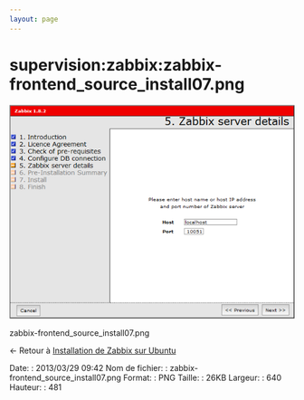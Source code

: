 ```yaml
---
layout: page
---
```


supervision:zabbix:zabbix-frontend\_source\_install07.png
=========================================================

[![zabbix-frontend\_source\_install07.png](../../../assets/media/supervision/zabbix/zabbix-frontend_source_install07.png@cache=&w=640&h=481 "zabbix-frontend_source_install07.png")](../../../assets/media/supervision/zabbix/zabbix-frontend_source_install07.png@cache= "Afficher le fichier original")

zabbix-frontend\_source\_install07.png

← Retour à [Installation de Zabbix sur
Ubuntu](../../../zabbix/zabbix-ubuntu-install.html "zabbix:zabbix-ubuntu-install")

Date:
:   2013/03/29 09:42
Nom de fichier:
:   zabbix-frontend\_source\_install07.png
Format:
:   PNG
Taille:
:   26KB
Largeur:
:   640
Hauteur:
:   481

